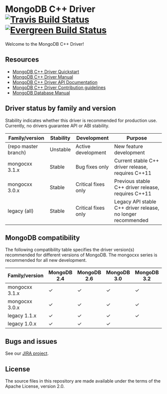 # MongoDB C++ Driver [![Travis Build Status](https://travis-ci.org/mongodb/mongo-cxx-driver.svg?branch=master)](https://travis-ci.org/mongodb/mongo-cxx-driver)[![Evergreen Build Status](https://evergreen.mongodb.com/static/img/favicon.ico)](https://evergreen.mongodb.com/waterfall/cxx-driver)

Welcome to the MongoDB C++ Driver!

## Resources

* [MongoDB C++ Driver Quickstart](https://mongodb.github.io/mongo-cxx-driver/mongocxx-v3/tutorial/)
* [MongoDB C++ Driver Manual](https://mongodb.github.io/mongo-cxx-driver/)
* [MongoDB C++ Driver API Documentation](https://mongodb.github.io/mongo-cxx-driver/api/mongocxx-v3)
* [MongoDB C++ Driver Contribution guidelines](https://mongodb.github.io/mongo-cxx-driver/contributing/)
* [MongoDB Database Manual](http://docs.mongodb.com/manual/)

## Driver status by family and version

Stability indicates whether this driver is recommended for production use.
Currently, no drivers guarantee API or ABI stability.

| Family/version       | Stability   | Development         | Purpose                                                      |
| -------------------- | ----------- | ------------------- | ------------------------------------------------------------ |
| (repo master branch) | Unstable    | Active development  | New feature development                                      |
| mongocxx 3.1.x       | Stable      | Bug fixes only      | Current stable C++ driver release, requires C++11            |
| mongocxx 3.0.x       | Stable      | Critical fixes only | Previous stable C++ driver release, requires C++11           |
| legacy   (all)       | Stable      | Critical fixes only | Legacy API stable C++ driver release, no longer recommended  |

## MongoDB compatibility

The following compatibility table specifies the driver version(s)
recommended for different versions of MongoDB.  The mongocxx series
is recommended for all new development.

| Family/version | MongoDB 2.4 | MongoDB 2.6 | MongoDB 3.0 | MongoDB 3.2 | MongoDB 3.4 |
| -------------- | ----------- | ----------- | ----------- | ----------- | ----------- |
| mongocxx 3.1.x | ✓           | ✓           | ✓           | ✓           | ✓           |
| mongocxx 3.0.x | ✓           | ✓           | ✓           | ✓           |             |
| legacy   1.1.x | ✓           | ✓           | ✓           | ✓           |             |
| legacy   1.0.x | ✓           | ✓           | ✓           |             |             |

## Bugs and issues

See our [JIRA project](http://jira.mongodb.org/browse/CXX).

## License

The source files in this repository are made available under the terms of
the Apache License, version 2.0.
